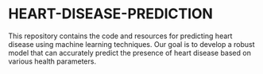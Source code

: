 # HEART-DISEASE-PREDICTION
This repository contains the code and resources for predicting heart disease using machine learning techniques. Our goal is to develop a robust model that can accurately predict the presence of heart disease based on various health parameters.
